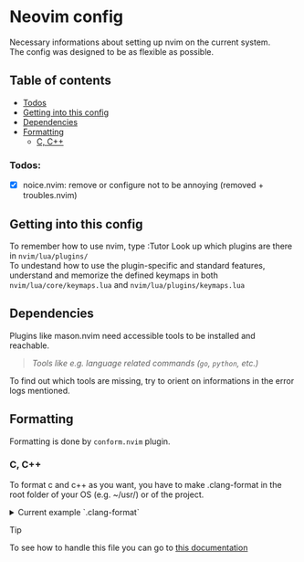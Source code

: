 # Neovim config
Necessary informations about setting up nvim on the current system.  
The config was designed to be as flexible as possible.

## Table of contents
- [Todos](#todos)
- [Getting into this config](#getting-into-this-config)  
- [Dependencies](#dependencies)  
- [Formatting](#formatting)  
    - [C, C++](#c-c)

### Todos:

- [X] noice.nvim: remove or configure not to be annoying (removed + troubles.nvim)

## Getting into this config
To remember how to use nvim, type :Tutor
Look up which plugins are there in `nvim/lua/plugins/`  
To undestand how to use the plugin-specific and standard features, understand and memorize the defined keymaps in both `nvim/lua/core/keymaps.lua` and `nvim/lua/plugins/keymaps.lua`  

## Dependencies
Plugins like mason.nvim need accessible tools to be installed and reachable.  
>*Tools like e.g. language related commands (`go`, `python`, etc.)*  

To find out which tools are missing, try to orient on informations in the error logs mentioned.

## Formatting
Formatting is done by `conform.nvim` plugin.
### C, C++
To format c and c++ as you want, you have to make .clang-format in the root folder of your OS (e.g. ~/usr/) or of the project.
<details>
    <summary>Current example `.clang-format` </summary>

```yaml
BasedOnStyle: LLVM<br>
IndentWidth: 4  
AlignAfterOpenBracket: true  
```
</details>  

> [!TIP]
> To see how to handle this file you can go to [this documentation](https://clang.llvm.org/docs/ClangFormatStyleOptions.html)

